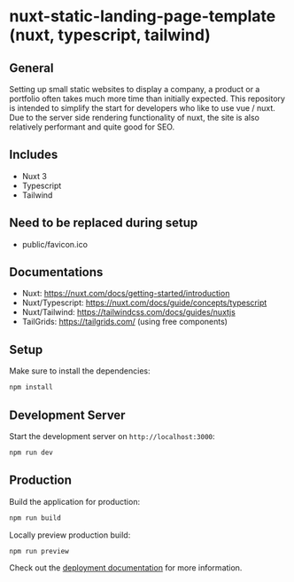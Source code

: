 # nuxt-static-landing-page-template (nuxt, typescript, tailwind)

## General

Setting up small static websites to display a company, a product or a portfolio often takes much more time than initially expected. This repository is intended to simplify the start for developers who like to use vue / nuxt. Due to the server side rendering functionality of nuxt, the site is also relatively performant and quite good for SEO.

## Includes

- Nuxt 3
- Typescript
- Tailwind

## Need to be replaced during setup

- public/favicon.ico

## Documentations

- Nuxt: <https://nuxt.com/docs/getting-started/introduction>
- Nuxt/Typescript: <https://nuxt.com/docs/guide/concepts/typescript>
- Nuxt/Tailwind: <https://tailwindcss.com/docs/guides/nuxtjs>
- TailGrids: <https://tailgrids.com/> (using free components)

## Setup

Make sure to install the dependencies:

```bash
npm install
```

## Development Server

Start the development server on `http://localhost:3000`:

```bash
npm run dev
```

## Production

Build the application for production:

```bash
npm run build
```

Locally preview production build:

```bash
npm run preview
```

Check out the [deployment documentation](https://nuxt.com/docs/getting-started/deployment) for more information.
